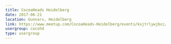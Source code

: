 ```yaml
---
title: CocoaHeads Heidelberg
date: 2017-06-21
location: Gunnars, Heidelberg
link: https://www.meetup.com/CocoaHeads-Heidelberg/events/kxjtrlywjbcc/
usergroup: cocohd
type: usergroup
---
```

